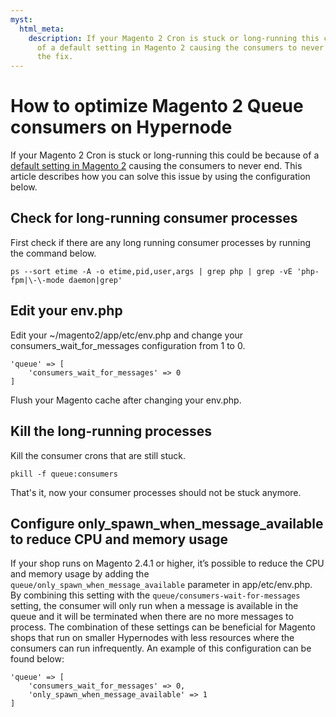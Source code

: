 ```yaml
---
myst:
  html_meta:
    description: If your Magento 2 Cron is stuck or long-running this could be because
      of a default setting in Magento 2 causing the consumers to never end. Here's
      the fix.
---
```


<!-- source: https://support.hypernode.com/en/support/solutions/articles/48001186343-how-to-optimize-magento-2-queue-consumers-on-hypernode/ -->

# How to optimize Magento 2 Queue consumers on Hypernode

If your Magento 2 Cron is stuck or long-running this could be because of a [default setting in Magento 2](https://devdocs.magento.com/guides/v2.4/config-guide/prod/config-reference-envphp.html#consumers_wait_for_messages) causing the consumers to never end. This article describes how you can solve this issue by using the configuration below.

## Check for long-running consumer processes

First check if there are any long running consumer processes by running the command below.

```
ps --sort etime -A -o etime,pid,user,args | grep php | grep -vE 'php-fpm|\-\-mode daemon|grep'
```

## Edit your env.php

Edit your ~/magento2/app/etc/env.php and change your consumers_wait_for_messages configuration from 1 to 0.

```
'queue' => [
    'consumers_wait_for_messages' => 0
]
```

Flush your Magento cache after changing your env.php.

## Kill the long-running processes

Kill the consumer crons that are still stuck.

```
pkill -f queue:consumers
```

That's it, now your consumer processes should not be stuck anymore.

## Configure only_spawn_when_message_available to reduce CPU and memory usage

If your shop runs on Magento 2.4.1 or higher, it’s possible to reduce the CPU and memory usage by adding the `queue/only_spawn_when_message_available` parameter in app/etc/env.php. By combining this setting with the `queue/consumers-wait-for-messages` setting, the consumer will only run when a message is available in the queue and it will be terminated when there are no more messages to process. The combination of these settings can be beneficial for Magento shops that run on smaller Hypernodes with less resources where the consumers can run infrequently. An example of this configuration can be found below:

```
'queue' => [
    'consumers_wait_for_messages' => 0,
    'only_spawn_when_message_available' => 1
]
```
